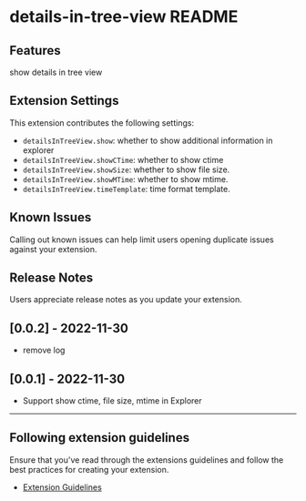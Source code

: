 # details-in-tree-view README

## Features

show details in tree view

## Extension Settings

This extension contributes the following settings:

* `detailsInTreeView.show`: whether to show additional information in explorer
* `detailsInTreeView.showCTime`: whether to show ctime
* `detailsInTreeView.showSize`: whether to show file size.
* `detailsInTreeView.showMTime`: whether to show mtime.
* `detailsInTreeView.timeTemplate`: time format template.

## Known Issues

Calling out known issues can help limit users opening duplicate issues against your extension.

## Release Notes

Users appreciate release notes as you update your extension.

## [0.0.2] - 2022-11-30

* remove log

## [0.0.1] - 2022-11-30

* Support show ctime, file size, mtime in Explorer

---

## Following extension guidelines

Ensure that you've read through the extensions guidelines and follow the best practices for creating your extension.

* [Extension Guidelines](https://code.visualstudio.com/api/references/extension-guidelines)
